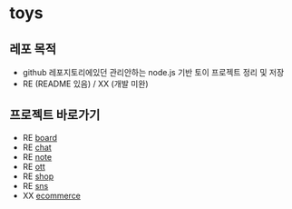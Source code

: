 # toys

## 레포 목적
* github 레포지토리에있던 관리안하는 node.js 기반 토이 프로젝트 정리 및 저장
* RE (README 있음) / XX (개발 미완)

## 프로젝트 바로가기
* RE [board](https://github.com/mpqm/nodejs-service-toys/tree/main/board)
* RE [chat](https://github.com/mpqm/nodejs-service-toys/tree/main/chat)
* RE [note](https://github.com/mpqm/nodejs-service-toys/tree/main/note)
* RE [ott](https://github.com/mpqm/nodejs-service-toys/tree/main/ott)
* RE [shop](https://github.com/mpqm/nodejs-service-toys/tree/main/shop)
* RE [sns](https://github.com/mpqm/nodejs-service-toys/tree/main/sns)
* XX [ecommerce](https://github.com/mpqm/nodejs-service-toys/tree/main/ecommerce)
